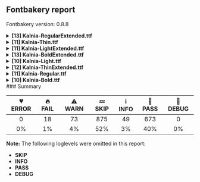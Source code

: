 ## Fontbakery report

Fontbakery version: 0.8.8

<details><summary><b>[13] Kalnia-RegularExtended.ttf</b></summary><div><details><summary>🔥 <b>FAIL:</b> Checking file is named canonically. (<a href="https://font-bakery.readthedocs.io/en/latest/fontbakery/profiles/googlefonts.html#com.google.fonts/check/canonical_filename">com.google.fonts/check/canonical_filename</a>)</summary><div>


* 🔥 **FAIL** Style name used in "fonts/ttf/Kalnia-RegularExtended.ttf" is not canonical. You should rebuild the font using any of the following style names: "Thin", "ExtraLight", "Light", "Regular", "Medium", "SemiBold", "Bold", "ExtraBold", "Black", "Thin Italic", "ExtraLight Italic", "Light Italic", "Italic", "Medium Italic", "SemiBold Italic", "Bold Italic", "ExtraBold Italic", "Black Italic". [code: bad-static-filename]
</div></details><details><summary>🔥 <b>FAIL:</b> Check name table: TYPOGRAPHIC_SUBFAMILY_NAME entries. (<a href="https://font-bakery.readthedocs.io/en/latest/fontbakery/profiles/googlefonts.html#com.google.fonts/check/name/typographicsubfamilyname">com.google.fonts/check/name/typographicsubfamilyname</a>)</summary><div>


* 🔥 **FAIL** TYPOGRAPHIC_SUBFAMILY_NAME entry for Win "Regular Extended" must be "Regular". Please note, since the font style is RIBBI, this record can be safely deleted. [code: bad-win-name]
</div></details><details><summary>🔥 <b>FAIL:</b> Name table records must not have trailing spaces. (<a href="https://font-bakery.readthedocs.io/en/latest/fontbakery/profiles/universal.html#com.google.fonts/check/name/trailing_spaces">com.google.fonts/check/name/trailing_spaces</a>)</summary><div>


* 🔥 **FAIL** Name table record with key = (3, 1, 1033, 10) has trailing spaces that must be removed: 'Kalnia is [...]dth axes. ' [code: trailing-space]
</div></details><details><summary>🔥 <b>FAIL:</b> Does full font name begin with the font family name? (<a href="https://font-bakery.readthedocs.io/en/latest/fontbakery/profiles/name.html#com.google.fonts/check/name/match_familyname_fullfont">com.google.fonts/check/name/match_familyname_fullfont</a>)</summary><div>


* 🔥 **FAIL** On the 'name' table, the full font name (NameID 4 - FULL_FONT_NAME: 'Kalnia Extended') does not begin with font family name (NameID 1 - FONT_FAMILY_NAME: 'Kalnia Regular Extended') [code: does-not]
</div></details><details><summary>⚠ <b>WARN:</b> Checking OS/2 achVendID. (<a href="https://font-bakery.readthedocs.io/en/latest/fontbakery/profiles/googlefonts.html#com.google.fonts/check/vendor_id">com.google.fonts/check/vendor_id</a>)</summary><div>


* ⚠ **WARN** OS/2 VendorID value 'NONE' is not yet recognized. If you registered it recently, then it's safe to ignore this warning message. Otherwise, you should set it to your own unique 4 character code, and register it with Microsoft at https://www.microsoft.com/typography/links/vendorlist.aspx
 [code: unknown]
</div></details><details><summary>⚠ <b>WARN:</b> Description strings in the name table must not exceed 200 characters. (<a href="https://font-bakery.readthedocs.io/en/latest/fontbakery/profiles/googlefonts.html#com.google.fonts/check/name/description_max_length">com.google.fonts/check/name/description_max_length</a>)</summary><div>


* ⚠ **WARN** A few name table entries with ID=10 (NameID.DESCRIPTION) are longer than 200 characters. Please check whether those entries are copyright notices mistakenly stored in the description string entries by a bug in an old FontLab version. If that's the case, then such copyright notices must be removed from these entries. [code: too-long]
</div></details><details><summary>⚠ <b>WARN:</b> Is there kerning info for non-ligated sequences? (<a href="https://font-bakery.readthedocs.io/en/latest/fontbakery/profiles/googlefonts.html#com.google.fonts/check/kerning_for_non_ligated_sequences">com.google.fonts/check/kerning_for_non_ligated_sequences</a>)</summary><div>


* ⚠ **WARN** GPOS table lacks kerning info for the following non-ligated sequences:
	- f + b
	- b + f
	- f + h
	- h + i
	- i + j
	- j + k
	- k + l

   [code: lacks-kern-info]
</div></details><details><summary>⚠ <b>WARN:</b> Ensure Stylistic Sets have description. (<a href="https://font-bakery.readthedocs.io/en/latest/fontbakery/profiles/googlefonts.html#com.google.fonts/check/stylisticset_description">com.google.fonts/check/stylisticset_description</a>)</summary><div>


* ⚠ **WARN** The stylistic set ss01 lacks a description string on the 'name' table. [code: missing-description]
</div></details><details><summary>⚠ <b>WARN:</b> Ensure fonts have ScriptLangTags declared on the 'meta' table. (<a href="https://font-bakery.readthedocs.io/en/latest/fontbakery/profiles/googlefonts.html#com.google.fonts/check/meta/script_lang_tags">com.google.fonts/check/meta/script_lang_tags</a>)</summary><div>


* ⚠ **WARN** This font file does not have a 'meta' table. [code: lacks-meta-table]
</div></details><details><summary>⚠ <b>WARN:</b> Check if each glyph has the recommended amount of contours. (<a href="https://font-bakery.readthedocs.io/en/latest/fontbakery/profiles/universal.html#com.google.fonts/check/contour_count">com.google.fonts/check/contour_count</a>)</summary><div>


* ⚠ **WARN** This font has a 'Soft Hyphen' character (codepoint 0x00AD) which is supposed to be zero-width and invisible, and is used to mark a hyphenation possibility within a word in the absence of or overriding dictionary hyphenation. It is mostly an obsolete mechanism now, and the character is only included in fonts for legacy codepage coverage. [code: softhyphen]
* ⚠ **WARN** This check inspects the glyph outlines and detects the total number of contours in each of them. The expected values are infered from the typical ammounts of contours observed in a large collection of reference font families. The divergences listed below may simply indicate a significantly different design on some of your glyphs. On the other hand, some of these may flag actual bugs in the font such as glyphs mapped to an incorrect codepoint. Please consider reviewing the design and codepoint assignment of these to make sure they are correct.

The following glyphs do not have the recommended number of contours:

	- Glyph name: NULL	Contours detected: 3	Expected: 0
	- Glyph name: uni00AD	Contours detected: 1	Expected: 0
	- Glyph name: NULL	Contours detected: 3	Expected: 0
	- Glyph name: fi	Contours detected: 1	Expected: 3
	- Glyph name: fl	Contours detected: 1	Expected: 2 
	- And Glyph name: uni00AD	Contours detected: 1	Expected: 0
 [code: contour-count]
</div></details><details><summary>⚠ <b>WARN:</b> Are there any misaligned on-curve points? (<a href="https://font-bakery.readthedocs.io/en/latest/fontbakery/profiles/<Section: Outline Correctness Checks>.html#com.google.fonts/check/outline_alignment_miss">com.google.fonts/check/outline_alignment_miss</a>)</summary><div>


* ⚠ **WARN** The following glyphs have on-curve points which have potentially incorrect y coordinates:
	* dollar (U+0024): X=610.0,Y=1.0 (should be at baseline 0?)
	* dollar (U+0024): X=561.0,Y=709.0 (should be at cap-height 708?)
	* ampersand (U+0026): X=758.5,Y=709.0 (should be at cap-height 708?)
	* ampersand (U+0026): X=610.0,Y=710.0 (should be at cap-height 708?)
	* parenleft (U+0028): X=360.0,Y=1.5 (should be at baseline 0?)
	* parenright (U+0029): X=402.0,Y=1.5 (should be at baseline 0?)
	* comma (U+002C): X=353.5,Y=2.0 (should be at baseline 0?)
	* two (U+0032): X=550.0,Y=-1.0 (should be at baseline 0?)
	* three (U+0033): X=446.0,Y=2.0 (should be at baseline 0?)
	* three (U+0033): X=451.0,Y=707.0 (should be at cap-height 708?) and 77 more.

Use -F or --full-lists to disable shortening of long lists. [code: found-misalignments]
</div></details><details><summary>⚠ <b>WARN:</b> Do any segments have colinear vectors? (<a href="https://font-bakery.readthedocs.io/en/latest/fontbakery/profiles/<Section: Outline Correctness Checks>.html#com.google.fonts/check/outline_colinear_vectors">com.google.fonts/check/outline_colinear_vectors</a>)</summary><div>


* ⚠ **WARN** The following glyphs have colinear vectors:
	* fi (U+FB01): L<<439.0,500.0>--<621.0,492.0>> -> L<<621.0,492.0>--<1082.0,515.0>> [code: found-colinear-vectors]
</div></details><details><summary>⚠ <b>WARN:</b> Do outlines contain any semi-vertical or semi-horizontal lines? (<a href="https://font-bakery.readthedocs.io/en/latest/fontbakery/profiles/<Section: Outline Correctness Checks>.html#com.google.fonts/check/outline_semi_vertical">com.google.fonts/check/outline_semi_vertical</a>)</summary><div>


* ⚠ **WARN** The following glyphs have semi-vertical/semi-horizontal lines:
 * AE (U+00C6): L<<1301.0,692.0>--<942.0,693.0>>
 * AE (U+00C6): L<<942.0,15.0>--<1309.0,16.0>>
 * E (U+0045): L<<430.0,15.0>--<797.0,16.0>>
 * E (U+0045): L<<790.0,692.0>--<430.0,693.0>>
 * Eacute (U+00C9): L<<430.0,15.0>--<797.0,16.0>>
 * Eacute (U+00C9): L<<790.0,692.0>--<430.0,693.0>>
 * Ecircumflex (U+00CA): L<<430.0,15.0>--<797.0,16.0>>
 * Ecircumflex (U+00CA): L<<790.0,692.0>--<430.0,693.0>>
 * Edieresis (U+00CB): L<<430.0,15.0>--<797.0,16.0>>
 * Edieresis (U+00CB): L<<790.0,692.0>--<430.0,693.0>> and 10 more.

Use -F or --full-lists to disable shortening of long lists. [code: found-semi-vertical]
</div></details><br></div></details><details><summary><b>[11] Kalnia-Thin.ttf</b></summary><div><details><summary>🔥 <b>FAIL:</b> Name table records must not have trailing spaces. (<a href="https://font-bakery.readthedocs.io/en/latest/fontbakery/profiles/universal.html#com.google.fonts/check/name/trailing_spaces">com.google.fonts/check/name/trailing_spaces</a>)</summary><div>


* 🔥 **FAIL** Name table record with key = (3, 1, 1033, 10) has trailing spaces that must be removed: 'Kalnia is [...]dth axes. ' [code: trailing-space]
</div></details><details><summary>⚠ <b>WARN:</b> Checking OS/2 achVendID. (<a href="https://font-bakery.readthedocs.io/en/latest/fontbakery/profiles/googlefonts.html#com.google.fonts/check/vendor_id">com.google.fonts/check/vendor_id</a>)</summary><div>


* ⚠ **WARN** OS/2 VendorID value 'NONE' is not yet recognized. If you registered it recently, then it's safe to ignore this warning message. Otherwise, you should set it to your own unique 4 character code, and register it with Microsoft at https://www.microsoft.com/typography/links/vendorlist.aspx
 [code: unknown]
</div></details><details><summary>⚠ <b>WARN:</b> Description strings in the name table must not exceed 200 characters. (<a href="https://font-bakery.readthedocs.io/en/latest/fontbakery/profiles/googlefonts.html#com.google.fonts/check/name/description_max_length">com.google.fonts/check/name/description_max_length</a>)</summary><div>


* ⚠ **WARN** A few name table entries with ID=10 (NameID.DESCRIPTION) are longer than 200 characters. Please check whether those entries are copyright notices mistakenly stored in the description string entries by a bug in an old FontLab version. If that's the case, then such copyright notices must be removed from these entries. [code: too-long]
</div></details><details><summary>⚠ <b>WARN:</b> Is there kerning info for non-ligated sequences? (<a href="https://font-bakery.readthedocs.io/en/latest/fontbakery/profiles/googlefonts.html#com.google.fonts/check/kerning_for_non_ligated_sequences">com.google.fonts/check/kerning_for_non_ligated_sequences</a>)</summary><div>


* ⚠ **WARN** GPOS table lacks kerning info for the following non-ligated sequences:
	- f + b
	- b + f
	- f + h
	- h + i
	- i + j
	- j + k
	- k + l

   [code: lacks-kern-info]
</div></details><details><summary>⚠ <b>WARN:</b> Ensure Stylistic Sets have description. (<a href="https://font-bakery.readthedocs.io/en/latest/fontbakery/profiles/googlefonts.html#com.google.fonts/check/stylisticset_description">com.google.fonts/check/stylisticset_description</a>)</summary><div>


* ⚠ **WARN** The stylistic set ss01 lacks a description string on the 'name' table. [code: missing-description]
</div></details><details><summary>⚠ <b>WARN:</b> Ensure fonts have ScriptLangTags declared on the 'meta' table. (<a href="https://font-bakery.readthedocs.io/en/latest/fontbakery/profiles/googlefonts.html#com.google.fonts/check/meta/script_lang_tags">com.google.fonts/check/meta/script_lang_tags</a>)</summary><div>


* ⚠ **WARN** This font file does not have a 'meta' table. [code: lacks-meta-table]
</div></details><details><summary>⚠ <b>WARN:</b> Check if each glyph has the recommended amount of contours. (<a href="https://font-bakery.readthedocs.io/en/latest/fontbakery/profiles/universal.html#com.google.fonts/check/contour_count">com.google.fonts/check/contour_count</a>)</summary><div>


* ⚠ **WARN** This font has a 'Soft Hyphen' character (codepoint 0x00AD) which is supposed to be zero-width and invisible, and is used to mark a hyphenation possibility within a word in the absence of or overriding dictionary hyphenation. It is mostly an obsolete mechanism now, and the character is only included in fonts for legacy codepage coverage. [code: softhyphen]
* ⚠ **WARN** This check inspects the glyph outlines and detects the total number of contours in each of them. The expected values are infered from the typical ammounts of contours observed in a large collection of reference font families. The divergences listed below may simply indicate a significantly different design on some of your glyphs. On the other hand, some of these may flag actual bugs in the font such as glyphs mapped to an incorrect codepoint. Please consider reviewing the design and codepoint assignment of these to make sure they are correct.

The following glyphs do not have the recommended number of contours:

	- Glyph name: NULL	Contours detected: 3	Expected: 0
	- Glyph name: uni00AD	Contours detected: 1	Expected: 0
	- Glyph name: NULL	Contours detected: 3	Expected: 0
	- Glyph name: fi	Contours detected: 1	Expected: 3
	- Glyph name: fl	Contours detected: 1	Expected: 2 
	- And Glyph name: uni00AD	Contours detected: 1	Expected: 0
 [code: contour-count]
</div></details><details><summary>⚠ <b>WARN:</b> Are there any misaligned on-curve points? (<a href="https://font-bakery.readthedocs.io/en/latest/fontbakery/profiles/<Section: Outline Correctness Checks>.html#com.google.fonts/check/outline_alignment_miss">com.google.fonts/check/outline_alignment_miss</a>)</summary><div>


* ⚠ **WARN** The following glyphs have on-curve points which have potentially incorrect y coordinates:
	* percent (U+0025): X=239.0,Y=709.0 (should be at cap-height 708?)
	* ampersand (U+0026): X=158.5,Y=2.0 (should be at baseline 0?)
	* ampersand (U+0026): X=640.5,Y=1.5 (should be at baseline 0?)
	* ampersand (U+0026): X=358.0,Y=709.0 (should be at cap-height 708?)
	* comma (U+002C): X=68.0,Y=-2.0 (should be at baseline 0?)
	* zero (U+0030): X=321.0,Y=1.0 (should be at baseline 0?)
	* zero (U+0030): X=321.0,Y=707.0 (should be at cap-height 708?)
	* zero (U+0030): X=321.0,Y=1.0 (should be at baseline 0?)
	* two (U+0032): X=87.5,Y=-2.0 (should be at baseline 0?)
	* two (U+0032): X=202.0,Y=707.0 (should be at cap-height 708?) and 73 more.

Use -F or --full-lists to disable shortening of long lists. [code: found-misalignments]
</div></details><details><summary>⚠ <b>WARN:</b> Do any segments have colinear vectors? (<a href="https://font-bakery.readthedocs.io/en/latest/fontbakery/profiles/<Section: Outline Correctness Checks>.html#com.google.fonts/check/outline_colinear_vectors">com.google.fonts/check/outline_colinear_vectors</a>)</summary><div>


* ⚠ **WARN** The following glyphs have colinear vectors:
	* four (U+0034): L<<410.0,204.0>--<410.0,546.0>> -> L<<410.0,546.0>--<415.0,724.0>>
	* onequarter (U+00BC): L<<392.0,93.0>--<392.0,230.0>> -> L<<392.0,230.0>--<395.0,302.0>>
	* threequarters (U+00BE): L<<502.0,93.0>--<502.0,230.0>> -> L<<502.0,230.0>--<505.0,302.0>> and uni2074 (U+2074): L<<171.0,509.0>--<171.0,646.0>> -> L<<171.0,646.0>--<174.0,718.0>> [code: found-colinear-vectors]
</div></details><details><summary>⚠ <b>WARN:</b> Do outlines contain any jaggy segments? (<a href="https://font-bakery.readthedocs.io/en/latest/fontbakery/profiles/<Section: Outline Correctness Checks>.html#com.google.fonts/check/outline_jaggy_segments">com.google.fonts/check/outline_jaggy_segments</a>)</summary><div>


* ⚠ **WARN** The following glyphs have jaggy segments:
	* seven (U+0037): L<<85.0,709.0>--<84.0,592.0>>/B<<84.0,592.0>-<98.0,666.0>-<126.5,694.5>> = 10.223427429661783 [code: found-jaggy-segments]
</div></details><details><summary>⚠ <b>WARN:</b> Do outlines contain any semi-vertical or semi-horizontal lines? (<a href="https://font-bakery.readthedocs.io/en/latest/fontbakery/profiles/<Section: Outline Correctness Checks>.html#com.google.fonts/check/outline_semi_vertical">com.google.fonts/check/outline_semi_vertical</a>)</summary><div>


* ⚠ **WARN** The following glyphs have semi-vertical/semi-horizontal lines:
 * seven (U+0037): L<<85.0,709.0>--<84.0,592.0>> [code: found-semi-vertical]
</div></details><br></div></details><details><summary><b>[11] Kalnia-LightExtended.ttf</b></summary><div><details><summary>🔥 <b>FAIL:</b> Checking file is named canonically. (<a href="https://font-bakery.readthedocs.io/en/latest/fontbakery/profiles/googlefonts.html#com.google.fonts/check/canonical_filename">com.google.fonts/check/canonical_filename</a>)</summary><div>


* 🔥 **FAIL** Style name used in "fonts/ttf/Kalnia-LightExtended.ttf" is not canonical. You should rebuild the font using any of the following style names: "Thin", "ExtraLight", "Light", "Regular", "Medium", "SemiBold", "Bold", "ExtraBold", "Black", "Thin Italic", "ExtraLight Italic", "Light Italic", "Italic", "Medium Italic", "SemiBold Italic", "Bold Italic", "ExtraBold Italic", "Black Italic". [code: bad-static-filename]
</div></details><details><summary>🔥 <b>FAIL:</b> Check name table: TYPOGRAPHIC_SUBFAMILY_NAME entries. (<a href="https://font-bakery.readthedocs.io/en/latest/fontbakery/profiles/googlefonts.html#com.google.fonts/check/name/typographicsubfamilyname">com.google.fonts/check/name/typographicsubfamilyname</a>)</summary><div>


* 🔥 **FAIL** TYPOGRAPHIC_SUBFAMILY_NAME for Win "Light Extended" is incorrect. It must be "Light". [code: bad-typo-win]
</div></details><details><summary>🔥 <b>FAIL:</b> Name table records must not have trailing spaces. (<a href="https://font-bakery.readthedocs.io/en/latest/fontbakery/profiles/universal.html#com.google.fonts/check/name/trailing_spaces">com.google.fonts/check/name/trailing_spaces</a>)</summary><div>


* 🔥 **FAIL** Name table record with key = (3, 1, 1033, 10) has trailing spaces that must be removed: 'Kalnia is [...]dth axes. ' [code: trailing-space]
</div></details><details><summary>⚠ <b>WARN:</b> Checking OS/2 achVendID. (<a href="https://font-bakery.readthedocs.io/en/latest/fontbakery/profiles/googlefonts.html#com.google.fonts/check/vendor_id">com.google.fonts/check/vendor_id</a>)</summary><div>


* ⚠ **WARN** OS/2 VendorID value 'NONE' is not yet recognized. If you registered it recently, then it's safe to ignore this warning message. Otherwise, you should set it to your own unique 4 character code, and register it with Microsoft at https://www.microsoft.com/typography/links/vendorlist.aspx
 [code: unknown]
</div></details><details><summary>⚠ <b>WARN:</b> Description strings in the name table must not exceed 200 characters. (<a href="https://font-bakery.readthedocs.io/en/latest/fontbakery/profiles/googlefonts.html#com.google.fonts/check/name/description_max_length">com.google.fonts/check/name/description_max_length</a>)</summary><div>


* ⚠ **WARN** A few name table entries with ID=10 (NameID.DESCRIPTION) are longer than 200 characters. Please check whether those entries are copyright notices mistakenly stored in the description string entries by a bug in an old FontLab version. If that's the case, then such copyright notices must be removed from these entries. [code: too-long]
</div></details><details><summary>⚠ <b>WARN:</b> Is there kerning info for non-ligated sequences? (<a href="https://font-bakery.readthedocs.io/en/latest/fontbakery/profiles/googlefonts.html#com.google.fonts/check/kerning_for_non_ligated_sequences">com.google.fonts/check/kerning_for_non_ligated_sequences</a>)</summary><div>


* ⚠ **WARN** GPOS table lacks kerning info for the following non-ligated sequences:
	- f + b
	- b + f
	- f + h
	- h + i
	- i + j
	- j + k
	- k + l

   [code: lacks-kern-info]
</div></details><details><summary>⚠ <b>WARN:</b> Combined length of family and style must not exceed 27 characters. (<a href="https://font-bakery.readthedocs.io/en/latest/fontbakery/profiles/googlefonts.html#com.google.fonts/check/name/family_and_style_max_length">com.google.fonts/check/name/family_and_style_max_length</a>)</summary><div>


* ⚠ **WARN** The combined length of family and style exceeds 27 chars in the following 'WINDOWS' entries:
 FONT_FAMILY_NAME = 'Kalnia Light Extended' / SUBFAMILY_NAME = 'Regular'

Please take a look at the conversation at https://github.com/googlefonts/fontbakery/issues/2179 in order to understand the reasoning behind these name table records max-length criteria. [code: too-long]
</div></details><details><summary>⚠ <b>WARN:</b> Ensure Stylistic Sets have description. (<a href="https://font-bakery.readthedocs.io/en/latest/fontbakery/profiles/googlefonts.html#com.google.fonts/check/stylisticset_description">com.google.fonts/check/stylisticset_description</a>)</summary><div>


* ⚠ **WARN** The stylistic set ss01 lacks a description string on the 'name' table. [code: missing-description]
</div></details><details><summary>⚠ <b>WARN:</b> Ensure fonts have ScriptLangTags declared on the 'meta' table. (<a href="https://font-bakery.readthedocs.io/en/latest/fontbakery/profiles/googlefonts.html#com.google.fonts/check/meta/script_lang_tags">com.google.fonts/check/meta/script_lang_tags</a>)</summary><div>


* ⚠ **WARN** This font file does not have a 'meta' table. [code: lacks-meta-table]
</div></details><details><summary>⚠ <b>WARN:</b> Check if each glyph has the recommended amount of contours. (<a href="https://font-bakery.readthedocs.io/en/latest/fontbakery/profiles/universal.html#com.google.fonts/check/contour_count">com.google.fonts/check/contour_count</a>)</summary><div>


* ⚠ **WARN** This font has a 'Soft Hyphen' character (codepoint 0x00AD) which is supposed to be zero-width and invisible, and is used to mark a hyphenation possibility within a word in the absence of or overriding dictionary hyphenation. It is mostly an obsolete mechanism now, and the character is only included in fonts for legacy codepage coverage. [code: softhyphen]
* ⚠ **WARN** This check inspects the glyph outlines and detects the total number of contours in each of them. The expected values are infered from the typical ammounts of contours observed in a large collection of reference font families. The divergences listed below may simply indicate a significantly different design on some of your glyphs. On the other hand, some of these may flag actual bugs in the font such as glyphs mapped to an incorrect codepoint. Please consider reviewing the design and codepoint assignment of these to make sure they are correct.

The following glyphs do not have the recommended number of contours:

	- Glyph name: NULL	Contours detected: 3	Expected: 0
	- Glyph name: uni00AD	Contours detected: 1	Expected: 0
	- Glyph name: NULL	Contours detected: 3	Expected: 0
	- Glyph name: fi	Contours detected: 1	Expected: 3
	- Glyph name: fl	Contours detected: 1	Expected: 2 
	- And Glyph name: uni00AD	Contours detected: 1	Expected: 0
 [code: contour-count]
</div></details><details><summary>⚠ <b>WARN:</b> Do outlines contain any semi-vertical or semi-horizontal lines? (<a href="https://font-bakery.readthedocs.io/en/latest/fontbakery/profiles/<Section: Outline Correctness Checks>.html#com.google.fonts/check/outline_semi_vertical">com.google.fonts/check/outline_semi_vertical</a>)</summary><div>


* ⚠ **WARN** The following glyphs have semi-vertical/semi-horizontal lines:
 * B (U+0042): L<<316.0,376.0>--<572.0,378.0>>
 * B (U+0042): L<<572.0,363.0>--<316.0,365.0>> and four (U+0034): L<<839.0,203.0>--<997.0,204.0>> [code: found-semi-vertical]
</div></details><br></div></details><details><summary><b>[13] Kalnia-BoldExtended.ttf</b></summary><div><details><summary>🔥 <b>FAIL:</b> Checking file is named canonically. (<a href="https://font-bakery.readthedocs.io/en/latest/fontbakery/profiles/googlefonts.html#com.google.fonts/check/canonical_filename">com.google.fonts/check/canonical_filename</a>)</summary><div>


* 🔥 **FAIL** Style name used in "fonts/ttf/Kalnia-BoldExtended.ttf" is not canonical. You should rebuild the font using any of the following style names: "Thin", "ExtraLight", "Light", "Regular", "Medium", "SemiBold", "Bold", "ExtraBold", "Black", "Thin Italic", "ExtraLight Italic", "Light Italic", "Italic", "Medium Italic", "SemiBold Italic", "Bold Italic", "ExtraBold Italic", "Black Italic". [code: bad-static-filename]
</div></details><details><summary>🔥 <b>FAIL:</b> Check name table: TYPOGRAPHIC_SUBFAMILY_NAME entries. (<a href="https://font-bakery.readthedocs.io/en/latest/fontbakery/profiles/googlefonts.html#com.google.fonts/check/name/typographicsubfamilyname">com.google.fonts/check/name/typographicsubfamilyname</a>)</summary><div>


* 🔥 **FAIL** TYPOGRAPHIC_SUBFAMILY_NAME entry for Win "Bold Extended" must be "Bold". Please note, since the font style is RIBBI, this record can be safely deleted. [code: bad-win-name]
</div></details><details><summary>🔥 <b>FAIL:</b> Name table records must not have trailing spaces. (<a href="https://font-bakery.readthedocs.io/en/latest/fontbakery/profiles/universal.html#com.google.fonts/check/name/trailing_spaces">com.google.fonts/check/name/trailing_spaces</a>)</summary><div>


* 🔥 **FAIL** Name table record with key = (3, 1, 1033, 10) has trailing spaces that must be removed: 'Kalnia is [...]dth axes. ' [code: trailing-space]
</div></details><details><summary>🔥 <b>FAIL:</b> Does full font name begin with the font family name? (<a href="https://font-bakery.readthedocs.io/en/latest/fontbakery/profiles/name.html#com.google.fonts/check/name/match_familyname_fullfont">com.google.fonts/check/name/match_familyname_fullfont</a>)</summary><div>


* 🔥 **FAIL** On the 'name' table, the full font name (NameID 4 - FULL_FONT_NAME: 'Kalnia Extended') does not begin with font family name (NameID 1 - FONT_FAMILY_NAME: 'Kalnia Bold Extended') [code: does-not]
</div></details><details><summary>⚠ <b>WARN:</b> Checking OS/2 achVendID. (<a href="https://font-bakery.readthedocs.io/en/latest/fontbakery/profiles/googlefonts.html#com.google.fonts/check/vendor_id">com.google.fonts/check/vendor_id</a>)</summary><div>


* ⚠ **WARN** OS/2 VendorID value 'NONE' is not yet recognized. If you registered it recently, then it's safe to ignore this warning message. Otherwise, you should set it to your own unique 4 character code, and register it with Microsoft at https://www.microsoft.com/typography/links/vendorlist.aspx
 [code: unknown]
</div></details><details><summary>⚠ <b>WARN:</b> Description strings in the name table must not exceed 200 characters. (<a href="https://font-bakery.readthedocs.io/en/latest/fontbakery/profiles/googlefonts.html#com.google.fonts/check/name/description_max_length">com.google.fonts/check/name/description_max_length</a>)</summary><div>


* ⚠ **WARN** A few name table entries with ID=10 (NameID.DESCRIPTION) are longer than 200 characters. Please check whether those entries are copyright notices mistakenly stored in the description string entries by a bug in an old FontLab version. If that's the case, then such copyright notices must be removed from these entries. [code: too-long]
</div></details><details><summary>⚠ <b>WARN:</b> Is there kerning info for non-ligated sequences? (<a href="https://font-bakery.readthedocs.io/en/latest/fontbakery/profiles/googlefonts.html#com.google.fonts/check/kerning_for_non_ligated_sequences">com.google.fonts/check/kerning_for_non_ligated_sequences</a>)</summary><div>


* ⚠ **WARN** GPOS table lacks kerning info for the following non-ligated sequences:
	- f + b
	- b + f
	- f + h
	- h + i
	- i + j
	- j + k
	- k + l

   [code: lacks-kern-info]
</div></details><details><summary>⚠ <b>WARN:</b> Ensure Stylistic Sets have description. (<a href="https://font-bakery.readthedocs.io/en/latest/fontbakery/profiles/googlefonts.html#com.google.fonts/check/stylisticset_description">com.google.fonts/check/stylisticset_description</a>)</summary><div>


* ⚠ **WARN** The stylistic set ss01 lacks a description string on the 'name' table. [code: missing-description]
</div></details><details><summary>⚠ <b>WARN:</b> Ensure fonts have ScriptLangTags declared on the 'meta' table. (<a href="https://font-bakery.readthedocs.io/en/latest/fontbakery/profiles/googlefonts.html#com.google.fonts/check/meta/script_lang_tags">com.google.fonts/check/meta/script_lang_tags</a>)</summary><div>


* ⚠ **WARN** This font file does not have a 'meta' table. [code: lacks-meta-table]
</div></details><details><summary>⚠ <b>WARN:</b> Check if each glyph has the recommended amount of contours. (<a href="https://font-bakery.readthedocs.io/en/latest/fontbakery/profiles/universal.html#com.google.fonts/check/contour_count">com.google.fonts/check/contour_count</a>)</summary><div>


* ⚠ **WARN** This font has a 'Soft Hyphen' character (codepoint 0x00AD) which is supposed to be zero-width and invisible, and is used to mark a hyphenation possibility within a word in the absence of or overriding dictionary hyphenation. It is mostly an obsolete mechanism now, and the character is only included in fonts for legacy codepage coverage. [code: softhyphen]
* ⚠ **WARN** This check inspects the glyph outlines and detects the total number of contours in each of them. The expected values are infered from the typical ammounts of contours observed in a large collection of reference font families. The divergences listed below may simply indicate a significantly different design on some of your glyphs. On the other hand, some of these may flag actual bugs in the font such as glyphs mapped to an incorrect codepoint. Please consider reviewing the design and codepoint assignment of these to make sure they are correct.

The following glyphs do not have the recommended number of contours:

	- Glyph name: NULL	Contours detected: 3	Expected: 0
	- Glyph name: uni00AD	Contours detected: 1	Expected: 0
	- Glyph name: NULL	Contours detected: 3	Expected: 0
	- Glyph name: fi	Contours detected: 1	Expected: 3
	- Glyph name: fl	Contours detected: 1	Expected: 2 
	- And Glyph name: uni00AD	Contours detected: 1	Expected: 0
 [code: contour-count]
</div></details><details><summary>⚠ <b>WARN:</b> Are there any misaligned on-curve points? (<a href="https://font-bakery.readthedocs.io/en/latest/fontbakery/profiles/<Section: Outline Correctness Checks>.html#com.google.fonts/check/outline_alignment_miss">com.google.fonts/check/outline_alignment_miss</a>)</summary><div>


* ⚠ **WARN** The following glyphs have on-curve points which have potentially incorrect y coordinates:
	* exclam (U+0021): X=482.0,Y=-0.5 (should be at baseline 0?)
	* exclam (U+0021): X=214.5,Y=-0.5 (should be at baseline 0?)
	* dollar (U+0024): X=638.0,Y=1.0 (should be at baseline 0?)
	* dollar (U+0024): X=566.0,Y=709.0 (should be at cap-height 708?)
	* ampersand (U+0026): X=855.5,Y=709.5 (should be at cap-height 708?)
	* parenleft (U+0028): X=361.0,Y=708.5 (should be at cap-height 708?)
	* parenright (U+0029): X=559.0,Y=708.5 (should be at cap-height 708?)
	* comma (U+002C): X=157.5,Y=-0.5 (should be at baseline 0?)
	* period (U+002E): X=425.0,Y=-0.5 (should be at baseline 0?)
	* period (U+002E): X=157.5,Y=-0.5 (should be at baseline 0?) and 71 more.

Use -F or --full-lists to disable shortening of long lists. [code: found-misalignments]
</div></details><details><summary>⚠ <b>WARN:</b> Do any segments have colinear vectors? (<a href="https://font-bakery.readthedocs.io/en/latest/fontbakery/profiles/<Section: Outline Correctness Checks>.html#com.google.fonts/check/outline_colinear_vectors">com.google.fonts/check/outline_colinear_vectors</a>)</summary><div>


* ⚠ **WARN** The following glyphs have colinear vectors:
	* fi (U+FB01): L<<580.0,500.0>--<697.0,495.0>> -> L<<697.0,495.0>--<1318.0,515.0>> [code: found-colinear-vectors]
</div></details><details><summary>⚠ <b>WARN:</b> Do outlines contain any semi-vertical or semi-horizontal lines? (<a href="https://font-bakery.readthedocs.io/en/latest/fontbakery/profiles/<Section: Outline Correctness Checks>.html#com.google.fonts/check/outline_semi_vertical">com.google.fonts/check/outline_semi_vertical</a>)</summary><div>


* ⚠ **WARN** The following glyphs have semi-vertical/semi-horizontal lines:
 * AE (U+00C6): L<<1188.0,15.0>--<1343.0,16.0>>
 * AE (U+00C6): L<<1343.0,692.0>--<1188.0,693.0>>
 * E (U+0045): L<<590.0,15.0>--<745.0,16.0>>
 * E (U+0045): L<<745.0,692.0>--<590.0,693.0>>
 * Eacute (U+00C9): L<<590.0,15.0>--<745.0,16.0>>
 * Eacute (U+00C9): L<<745.0,692.0>--<590.0,693.0>>
 * Ecircumflex (U+00CA): L<<590.0,15.0>--<745.0,16.0>>
 * Ecircumflex (U+00CA): L<<745.0,692.0>--<590.0,693.0>>
 * Edieresis (U+00CB): L<<590.0,15.0>--<745.0,16.0>>
 * Edieresis (U+00CB): L<<745.0,692.0>--<590.0,693.0>> and 9 more.

Use -F or --full-lists to disable shortening of long lists. [code: found-semi-vertical]
</div></details><br></div></details><details><summary><b>[10] Kalnia-Light.ttf</b></summary><div><details><summary>🔥 <b>FAIL:</b> Name table records must not have trailing spaces. (<a href="https://font-bakery.readthedocs.io/en/latest/fontbakery/profiles/universal.html#com.google.fonts/check/name/trailing_spaces">com.google.fonts/check/name/trailing_spaces</a>)</summary><div>


* 🔥 **FAIL** Name table record with key = (3, 1, 1033, 10) has trailing spaces that must be removed: 'Kalnia is [...]dth axes. ' [code: trailing-space]
</div></details><details><summary>⚠ <b>WARN:</b> Checking OS/2 achVendID. (<a href="https://font-bakery.readthedocs.io/en/latest/fontbakery/profiles/googlefonts.html#com.google.fonts/check/vendor_id">com.google.fonts/check/vendor_id</a>)</summary><div>


* ⚠ **WARN** OS/2 VendorID value 'NONE' is not yet recognized. If you registered it recently, then it's safe to ignore this warning message. Otherwise, you should set it to your own unique 4 character code, and register it with Microsoft at https://www.microsoft.com/typography/links/vendorlist.aspx
 [code: unknown]
</div></details><details><summary>⚠ <b>WARN:</b> Description strings in the name table must not exceed 200 characters. (<a href="https://font-bakery.readthedocs.io/en/latest/fontbakery/profiles/googlefonts.html#com.google.fonts/check/name/description_max_length">com.google.fonts/check/name/description_max_length</a>)</summary><div>


* ⚠ **WARN** A few name table entries with ID=10 (NameID.DESCRIPTION) are longer than 200 characters. Please check whether those entries are copyright notices mistakenly stored in the description string entries by a bug in an old FontLab version. If that's the case, then such copyright notices must be removed from these entries. [code: too-long]
</div></details><details><summary>⚠ <b>WARN:</b> Is there kerning info for non-ligated sequences? (<a href="https://font-bakery.readthedocs.io/en/latest/fontbakery/profiles/googlefonts.html#com.google.fonts/check/kerning_for_non_ligated_sequences">com.google.fonts/check/kerning_for_non_ligated_sequences</a>)</summary><div>


* ⚠ **WARN** GPOS table lacks kerning info for the following non-ligated sequences:
	- f + b
	- b + f
	- f + h
	- h + i
	- i + j
	- j + k
	- k + l

   [code: lacks-kern-info]
</div></details><details><summary>⚠ <b>WARN:</b> Ensure Stylistic Sets have description. (<a href="https://font-bakery.readthedocs.io/en/latest/fontbakery/profiles/googlefonts.html#com.google.fonts/check/stylisticset_description">com.google.fonts/check/stylisticset_description</a>)</summary><div>


* ⚠ **WARN** The stylistic set ss01 lacks a description string on the 'name' table. [code: missing-description]
</div></details><details><summary>⚠ <b>WARN:</b> Ensure fonts have ScriptLangTags declared on the 'meta' table. (<a href="https://font-bakery.readthedocs.io/en/latest/fontbakery/profiles/googlefonts.html#com.google.fonts/check/meta/script_lang_tags">com.google.fonts/check/meta/script_lang_tags</a>)</summary><div>


* ⚠ **WARN** This font file does not have a 'meta' table. [code: lacks-meta-table]
</div></details><details><summary>⚠ <b>WARN:</b> Check if each glyph has the recommended amount of contours. (<a href="https://font-bakery.readthedocs.io/en/latest/fontbakery/profiles/universal.html#com.google.fonts/check/contour_count">com.google.fonts/check/contour_count</a>)</summary><div>


* ⚠ **WARN** This font has a 'Soft Hyphen' character (codepoint 0x00AD) which is supposed to be zero-width and invisible, and is used to mark a hyphenation possibility within a word in the absence of or overriding dictionary hyphenation. It is mostly an obsolete mechanism now, and the character is only included in fonts for legacy codepage coverage. [code: softhyphen]
* ⚠ **WARN** This check inspects the glyph outlines and detects the total number of contours in each of them. The expected values are infered from the typical ammounts of contours observed in a large collection of reference font families. The divergences listed below may simply indicate a significantly different design on some of your glyphs. On the other hand, some of these may flag actual bugs in the font such as glyphs mapped to an incorrect codepoint. Please consider reviewing the design and codepoint assignment of these to make sure they are correct.

The following glyphs do not have the recommended number of contours:

	- Glyph name: NULL	Contours detected: 3	Expected: 0
	- Glyph name: uni00AD	Contours detected: 1	Expected: 0
	- Glyph name: NULL	Contours detected: 3	Expected: 0
	- Glyph name: fi	Contours detected: 1	Expected: 3
	- Glyph name: fl	Contours detected: 1	Expected: 2 
	- And Glyph name: uni00AD	Contours detected: 1	Expected: 0
 [code: contour-count]
</div></details><details><summary>⚠ <b>WARN:</b> Do any segments have colinear vectors? (<a href="https://font-bakery.readthedocs.io/en/latest/fontbakery/profiles/<Section: Outline Correctness Checks>.html#com.google.fonts/check/outline_colinear_vectors">com.google.fonts/check/outline_colinear_vectors</a>)</summary><div>


* ⚠ **WARN** The following glyphs have colinear vectors:
	* cent (U+00A2): L<<315.0,53.0>--<324.0,53.0>> -> L<<324.0,53.0>--<324.0,53.0>> [code: found-colinear-vectors]
</div></details><details><summary>⚠ <b>WARN:</b> Do outlines contain any jaggy segments? (<a href="https://font-bakery.readthedocs.io/en/latest/fontbakery/profiles/<Section: Outline Correctness Checks>.html#com.google.fonts/check/outline_jaggy_segments">com.google.fonts/check/outline_jaggy_segments</a>)</summary><div>


* ⚠ **WARN** The following glyphs have jaggy segments:
	* seven (U+0037): L<<78.0,709.0>--<76.0,585.0>>/B<<76.0,585.0>-<91.0,659.0>-<126.5,691.0>> = 10.534706993104438 [code: found-jaggy-segments]
</div></details><details><summary>⚠ <b>WARN:</b> Do outlines contain any semi-vertical or semi-horizontal lines? (<a href="https://font-bakery.readthedocs.io/en/latest/fontbakery/profiles/<Section: Outline Correctness Checks>.html#com.google.fonts/check/outline_semi_vertical">com.google.fonts/check/outline_semi_vertical</a>)</summary><div>


* ⚠ **WARN** The following glyphs have semi-vertical/semi-horizontal lines:
 * AE (U+00C6): L<<856.0,97.0>--<857.0,253.0>>
 * C (U+0043): L<<592.0,379.0>--<593.0,522.0>>
 * Ccedilla (U+00C7): L<<592.0,379.0>--<593.0,522.0>>
 * E (U+0045): L<<558.0,97.0>--<559.0,253.0>>
 * Eacute (U+00C9): L<<558.0,97.0>--<559.0,253.0>>
 * Ecircumflex (U+00CA): L<<558.0,97.0>--<559.0,253.0>>
 * Edieresis (U+00CB): L<<558.0,97.0>--<559.0,253.0>>
 * Egrave (U+00C8): L<<558.0,97.0>--<559.0,253.0>>
 * M (U+004D): L<<751.0,24.0>--<752.0,606.0>>
 * Y (U+0059): L<<370.0,307.0>--<371.0,25.0>> and 3 more.

Use -F or --full-lists to disable shortening of long lists. [code: found-semi-vertical]
</div></details><br></div></details><details><summary><b>[12] Kalnia-ThinExtended.ttf</b></summary><div><details><summary>🔥 <b>FAIL:</b> Checking file is named canonically. (<a href="https://font-bakery.readthedocs.io/en/latest/fontbakery/profiles/googlefonts.html#com.google.fonts/check/canonical_filename">com.google.fonts/check/canonical_filename</a>)</summary><div>


* 🔥 **FAIL** Style name used in "fonts/ttf/Kalnia-ThinExtended.ttf" is not canonical. You should rebuild the font using any of the following style names: "Thin", "ExtraLight", "Light", "Regular", "Medium", "SemiBold", "Bold", "ExtraBold", "Black", "Thin Italic", "ExtraLight Italic", "Light Italic", "Italic", "Medium Italic", "SemiBold Italic", "Bold Italic", "ExtraBold Italic", "Black Italic". [code: bad-static-filename]
</div></details><details><summary>🔥 <b>FAIL:</b> Check name table: TYPOGRAPHIC_SUBFAMILY_NAME entries. (<a href="https://font-bakery.readthedocs.io/en/latest/fontbakery/profiles/googlefonts.html#com.google.fonts/check/name/typographicsubfamilyname">com.google.fonts/check/name/typographicsubfamilyname</a>)</summary><div>


* 🔥 **FAIL** TYPOGRAPHIC_SUBFAMILY_NAME for Win "Thin Extended" is incorrect. It must be "Thin". [code: bad-typo-win]
</div></details><details><summary>🔥 <b>FAIL:</b> Name table records must not have trailing spaces. (<a href="https://font-bakery.readthedocs.io/en/latest/fontbakery/profiles/universal.html#com.google.fonts/check/name/trailing_spaces">com.google.fonts/check/name/trailing_spaces</a>)</summary><div>


* 🔥 **FAIL** Name table record with key = (3, 1, 1033, 10) has trailing spaces that must be removed: 'Kalnia is [...]dth axes. ' [code: trailing-space]
</div></details><details><summary>⚠ <b>WARN:</b> Checking OS/2 achVendID. (<a href="https://font-bakery.readthedocs.io/en/latest/fontbakery/profiles/googlefonts.html#com.google.fonts/check/vendor_id">com.google.fonts/check/vendor_id</a>)</summary><div>


* ⚠ **WARN** OS/2 VendorID value 'NONE' is not yet recognized. If you registered it recently, then it's safe to ignore this warning message. Otherwise, you should set it to your own unique 4 character code, and register it with Microsoft at https://www.microsoft.com/typography/links/vendorlist.aspx
 [code: unknown]
</div></details><details><summary>⚠ <b>WARN:</b> Description strings in the name table must not exceed 200 characters. (<a href="https://font-bakery.readthedocs.io/en/latest/fontbakery/profiles/googlefonts.html#com.google.fonts/check/name/description_max_length">com.google.fonts/check/name/description_max_length</a>)</summary><div>


* ⚠ **WARN** A few name table entries with ID=10 (NameID.DESCRIPTION) are longer than 200 characters. Please check whether those entries are copyright notices mistakenly stored in the description string entries by a bug in an old FontLab version. If that's the case, then such copyright notices must be removed from these entries. [code: too-long]
</div></details><details><summary>⚠ <b>WARN:</b> Is there kerning info for non-ligated sequences? (<a href="https://font-bakery.readthedocs.io/en/latest/fontbakery/profiles/googlefonts.html#com.google.fonts/check/kerning_for_non_ligated_sequences">com.google.fonts/check/kerning_for_non_ligated_sequences</a>)</summary><div>


* ⚠ **WARN** GPOS table lacks kerning info for the following non-ligated sequences:
	- f + b
	- b + f
	- f + h
	- h + i
	- i + j
	- j + k
	- k + l

   [code: lacks-kern-info]
</div></details><details><summary>⚠ <b>WARN:</b> Ensure Stylistic Sets have description. (<a href="https://font-bakery.readthedocs.io/en/latest/fontbakery/profiles/googlefonts.html#com.google.fonts/check/stylisticset_description">com.google.fonts/check/stylisticset_description</a>)</summary><div>


* ⚠ **WARN** The stylistic set ss01 lacks a description string on the 'name' table. [code: missing-description]
</div></details><details><summary>⚠ <b>WARN:</b> Ensure fonts have ScriptLangTags declared on the 'meta' table. (<a href="https://font-bakery.readthedocs.io/en/latest/fontbakery/profiles/googlefonts.html#com.google.fonts/check/meta/script_lang_tags">com.google.fonts/check/meta/script_lang_tags</a>)</summary><div>


* ⚠ **WARN** This font file does not have a 'meta' table. [code: lacks-meta-table]
</div></details><details><summary>⚠ <b>WARN:</b> Check if each glyph has the recommended amount of contours. (<a href="https://font-bakery.readthedocs.io/en/latest/fontbakery/profiles/universal.html#com.google.fonts/check/contour_count">com.google.fonts/check/contour_count</a>)</summary><div>


* ⚠ **WARN** This font has a 'Soft Hyphen' character (codepoint 0x00AD) which is supposed to be zero-width and invisible, and is used to mark a hyphenation possibility within a word in the absence of or overriding dictionary hyphenation. It is mostly an obsolete mechanism now, and the character is only included in fonts for legacy codepage coverage. [code: softhyphen]
* ⚠ **WARN** This check inspects the glyph outlines and detects the total number of contours in each of them. The expected values are infered from the typical ammounts of contours observed in a large collection of reference font families. The divergences listed below may simply indicate a significantly different design on some of your glyphs. On the other hand, some of these may flag actual bugs in the font such as glyphs mapped to an incorrect codepoint. Please consider reviewing the design and codepoint assignment of these to make sure they are correct.

The following glyphs do not have the recommended number of contours:

	- Glyph name: NULL	Contours detected: 3	Expected: 0
	- Glyph name: uni00AD	Contours detected: 1	Expected: 0
	- Glyph name: NULL	Contours detected: 3	Expected: 0
	- Glyph name: fi	Contours detected: 1	Expected: 3
	- Glyph name: fl	Contours detected: 1	Expected: 2 
	- And Glyph name: uni00AD	Contours detected: 1	Expected: 0
 [code: contour-count]
</div></details><details><summary>⚠ <b>WARN:</b> Are there any misaligned on-curve points? (<a href="https://font-bakery.readthedocs.io/en/latest/fontbakery/profiles/<Section: Outline Correctness Checks>.html#com.google.fonts/check/outline_alignment_miss">com.google.fonts/check/outline_alignment_miss</a>)</summary><div>


* ⚠ **WARN** The following glyphs have on-curve points which have potentially incorrect y coordinates:
	* percent (U+0025): X=294.0,Y=709.0 (should be at cap-height 708?)
	* ampersand (U+0026): X=209.5,Y=2.0 (should be at baseline 0?)
	* ampersand (U+0026): X=1071.0,Y=2.0 (should be at baseline 0?)
	* ampersand (U+0026): X=950.0,Y=1.5 (should be at baseline 0?)
	* ampersand (U+0026): X=495.5,Y=-0.5 (should be at baseline 0?)
	* ampersand (U+0026): X=518.0,Y=707.0 (should be at cap-height 708?)
	* parenleft (U+0028): X=264.5,Y=-0.5 (should be at baseline 0?)
	* parenright (U+0029): X=294.5,Y=-0.5 (should be at baseline 0?)
	* zero (U+0030): X=557.0,Y=1.0 (should be at baseline 0?)
	* zero (U+0030): X=557.0,Y=707.0 (should be at cap-height 708?) and 89 more.

Use -F or --full-lists to disable shortening of long lists. [code: found-misalignments]
</div></details><details><summary>⚠ <b>WARN:</b> Do any segments have colinear vectors? (<a href="https://font-bakery.readthedocs.io/en/latest/fontbakery/profiles/<Section: Outline Correctness Checks>.html#com.google.fonts/check/outline_colinear_vectors">com.google.fonts/check/outline_colinear_vectors</a>)</summary><div>


* ⚠ **WARN** The following glyphs have colinear vectors:
	* four (U+0034): L<<720.0,204.0>--<720.0,546.0>> -> L<<720.0,546.0>--<725.0,724.0>>
	* onequarter (U+00BC): L<<566.0,93.0>--<566.0,230.0>> -> L<<566.0,230.0>--<567.0,302.0>>
	* threequarters (U+00BE): L<<697.0,93.0>--<697.0,230.0>> -> L<<697.0,230.0>--<698.0,302.0>> and uni2074 (U+2074): L<<293.0,509.0>--<293.0,646.0>> -> L<<293.0,646.0>--<294.0,718.0>> [code: found-colinear-vectors]
</div></details><details><summary>⚠ <b>WARN:</b> Do outlines contain any semi-vertical or semi-horizontal lines? (<a href="https://font-bakery.readthedocs.io/en/latest/fontbakery/profiles/<Section: Outline Correctness Checks>.html#com.google.fonts/check/outline_semi_vertical">com.google.fonts/check/outline_semi_vertical</a>)</summary><div>


* ⚠ **WARN** The following glyphs have semi-vertical/semi-horizontal lines:
 * H (U+0048): L<<225.0,342.0>--<945.0,348.0>>
 * ae (U+00E6): L<<785.0,286.0>--<1545.0,290.0>>
 * e (U+0065): L<<83.0,286.0>--<843.0,290.0>>
 * eacute (U+00E9): L<<83.0,286.0>--<843.0,290.0>>
 * ecircumflex (U+00EA): L<<83.0,286.0>--<843.0,290.0>>
 * edieresis (U+00EB): L<<83.0,286.0>--<843.0,290.0>>
 * egrave (U+00E8): L<<83.0,286.0>--<843.0,290.0>>
 * four (U+0034): L<<735.0,204.0>--<910.0,205.0>>
 * four (U+0034): L<<84.0,200.0>--<720.0,204.0>>
 * oe (U+0153): L<<946.0,284.0>--<1704.0,288.0>> and seven (U+0037): L<<106.0,709.0>--<105.0,592.0>> [code: found-semi-vertical]
</div></details><br></div></details><details><summary><b>[11] Kalnia-Regular.ttf</b></summary><div><details><summary>🔥 <b>FAIL:</b> Name table records must not have trailing spaces. (<a href="https://font-bakery.readthedocs.io/en/latest/fontbakery/profiles/universal.html#com.google.fonts/check/name/trailing_spaces">com.google.fonts/check/name/trailing_spaces</a>)</summary><div>


* 🔥 **FAIL** Name table record with key = (3, 1, 1033, 10) has trailing spaces that must be removed: 'Kalnia is [...]dth axes. ' [code: trailing-space]
</div></details><details><summary>⚠ <b>WARN:</b> Checking OS/2 achVendID. (<a href="https://font-bakery.readthedocs.io/en/latest/fontbakery/profiles/googlefonts.html#com.google.fonts/check/vendor_id">com.google.fonts/check/vendor_id</a>)</summary><div>


* ⚠ **WARN** OS/2 VendorID value 'NONE' is not yet recognized. If you registered it recently, then it's safe to ignore this warning message. Otherwise, you should set it to your own unique 4 character code, and register it with Microsoft at https://www.microsoft.com/typography/links/vendorlist.aspx
 [code: unknown]
</div></details><details><summary>⚠ <b>WARN:</b> Description strings in the name table must not exceed 200 characters. (<a href="https://font-bakery.readthedocs.io/en/latest/fontbakery/profiles/googlefonts.html#com.google.fonts/check/name/description_max_length">com.google.fonts/check/name/description_max_length</a>)</summary><div>


* ⚠ **WARN** A few name table entries with ID=10 (NameID.DESCRIPTION) are longer than 200 characters. Please check whether those entries are copyright notices mistakenly stored in the description string entries by a bug in an old FontLab version. If that's the case, then such copyright notices must be removed from these entries. [code: too-long]
</div></details><details><summary>⚠ <b>WARN:</b> Is there kerning info for non-ligated sequences? (<a href="https://font-bakery.readthedocs.io/en/latest/fontbakery/profiles/googlefonts.html#com.google.fonts/check/kerning_for_non_ligated_sequences">com.google.fonts/check/kerning_for_non_ligated_sequences</a>)</summary><div>


* ⚠ **WARN** GPOS table lacks kerning info for the following non-ligated sequences:
	- f + b
	- b + f
	- f + h
	- h + i
	- i + j
	- j + k
	- k + l

   [code: lacks-kern-info]
</div></details><details><summary>⚠ <b>WARN:</b> Ensure Stylistic Sets have description. (<a href="https://font-bakery.readthedocs.io/en/latest/fontbakery/profiles/googlefonts.html#com.google.fonts/check/stylisticset_description">com.google.fonts/check/stylisticset_description</a>)</summary><div>


* ⚠ **WARN** The stylistic set ss01 lacks a description string on the 'name' table. [code: missing-description]
</div></details><details><summary>⚠ <b>WARN:</b> Ensure fonts have ScriptLangTags declared on the 'meta' table. (<a href="https://font-bakery.readthedocs.io/en/latest/fontbakery/profiles/googlefonts.html#com.google.fonts/check/meta/script_lang_tags">com.google.fonts/check/meta/script_lang_tags</a>)</summary><div>


* ⚠ **WARN** This font file does not have a 'meta' table. [code: lacks-meta-table]
</div></details><details><summary>⚠ <b>WARN:</b> Check if each glyph has the recommended amount of contours. (<a href="https://font-bakery.readthedocs.io/en/latest/fontbakery/profiles/universal.html#com.google.fonts/check/contour_count">com.google.fonts/check/contour_count</a>)</summary><div>


* ⚠ **WARN** This font has a 'Soft Hyphen' character (codepoint 0x00AD) which is supposed to be zero-width and invisible, and is used to mark a hyphenation possibility within a word in the absence of or overriding dictionary hyphenation. It is mostly an obsolete mechanism now, and the character is only included in fonts for legacy codepage coverage. [code: softhyphen]
* ⚠ **WARN** This check inspects the glyph outlines and detects the total number of contours in each of them. The expected values are infered from the typical ammounts of contours observed in a large collection of reference font families. The divergences listed below may simply indicate a significantly different design on some of your glyphs. On the other hand, some of these may flag actual bugs in the font such as glyphs mapped to an incorrect codepoint. Please consider reviewing the design and codepoint assignment of these to make sure they are correct.

The following glyphs do not have the recommended number of contours:

	- Glyph name: NULL	Contours detected: 3	Expected: 0
	- Glyph name: uni00AD	Contours detected: 1	Expected: 0
	- Glyph name: AE	Contours detected: 1	Expected: 2
	- Glyph name: AE	Contours detected: 1	Expected: 2
	- Glyph name: NULL	Contours detected: 3	Expected: 0
	- Glyph name: fi	Contours detected: 1	Expected: 3
	- Glyph name: fl	Contours detected: 1	Expected: 2 
	- And Glyph name: uni00AD	Contours detected: 1	Expected: 0
 [code: contour-count]
</div></details><details><summary>⚠ <b>WARN:</b> Are there any misaligned on-curve points? (<a href="https://font-bakery.readthedocs.io/en/latest/fontbakery/profiles/<Section: Outline Correctness Checks>.html#com.google.fonts/check/outline_alignment_miss">com.google.fonts/check/outline_alignment_miss</a>)</summary><div>


* ⚠ **WARN** The following glyphs have on-curve points which have potentially incorrect y coordinates:
	* two (U+0032): X=336.0,Y=1.5 (should be at baseline 0?)
	* three (U+0033): X=262.0,Y=2.0 (should be at baseline 0?)
	* three (U+0033): X=264.0,Y=707.0 (should be at cap-height 708?)
	* six (U+0036): X=394.0,Y=706.0 (should be at cap-height 708?)
	* seven (U+0037): X=583.5,Y=706.0 (should be at cap-height 708?)
	* nine (U+0039): X=261.0,Y=2.0 (should be at baseline 0?)
	* C (U+0043): X=380.0,Y=710.0 (should be at cap-height 708?)
	* G (U+0047): X=376.0,Y=710.0 (should be at cap-height 708?)
	* J (U+004A): X=186.0,Y=1.0 (should be at baseline 0?)
	* O (U+004F): X=388.0,Y=710.0 (should be at cap-height 708?) and 43 more.

Use -F or --full-lists to disable shortening of long lists. [code: found-misalignments]
</div></details><details><summary>⚠ <b>WARN:</b> Do any segments have colinear vectors? (<a href="https://font-bakery.readthedocs.io/en/latest/fontbakery/profiles/<Section: Outline Correctness Checks>.html#com.google.fonts/check/outline_colinear_vectors">com.google.fonts/check/outline_colinear_vectors</a>)</summary><div>


* ⚠ **WARN** The following glyphs have colinear vectors:
	* W (U+0057): L<<573.0,445.0>--<573.0,445.0>> -> L<<573.0,445.0>--<573.0,445.0>> [code: found-colinear-vectors]
</div></details><details><summary>⚠ <b>WARN:</b> Do outlines contain any jaggy segments? (<a href="https://font-bakery.readthedocs.io/en/latest/fontbakery/profiles/<Section: Outline Correctness Checks>.html#com.google.fonts/check/outline_jaggy_segments">com.google.fonts/check/outline_jaggy_segments</a>)</summary><div>


* ⚠ **WARN** The following glyphs have jaggy segments:
	* seven (U+0037): L<<68.0,708.0>--<65.0,575.0>>/B<<65.0,575.0>-<99.0,723.0>-<247.0,723.0>> = 11.64588943093649 [code: found-jaggy-segments]
</div></details><details><summary>⚠ <b>WARN:</b> Do outlines contain any semi-vertical or semi-horizontal lines? (<a href="https://font-bakery.readthedocs.io/en/latest/fontbakery/profiles/<Section: Outline Correctness Checks>.html#com.google.fonts/check/outline_semi_vertical">com.google.fonts/check/outline_semi_vertical</a>)</summary><div>


* ⚠ **WARN** The following glyphs have semi-vertical/semi-horizontal lines:
 * AE (U+00C6): L<<576.0,15.0>--<776.0,16.0>>
 * AE (U+00C6): L<<768.0,692.0>--<576.0,693.0>>
 * E (U+0045): L<<249.0,15.0>--<449.0,16.0>>
 * E (U+0045): L<<441.0,692.0>--<249.0,693.0>>
 * Eacute (U+00C9): L<<249.0,15.0>--<449.0,16.0>>
 * Eacute (U+00C9): L<<441.0,692.0>--<249.0,693.0>>
 * Ecircumflex (U+00CA): L<<249.0,15.0>--<449.0,16.0>>
 * Ecircumflex (U+00CA): L<<441.0,692.0>--<249.0,693.0>>
 * Edieresis (U+00CB): L<<249.0,15.0>--<449.0,16.0>>
 * Edieresis (U+00CB): L<<441.0,692.0>--<249.0,693.0>> and 17 more.

Use -F or --full-lists to disable shortening of long lists. [code: found-semi-vertical]
</div></details><br></div></details><details><summary><b>[10] Kalnia-Bold.ttf</b></summary><div><details><summary>🔥 <b>FAIL:</b> Name table records must not have trailing spaces. (<a href="https://font-bakery.readthedocs.io/en/latest/fontbakery/profiles/universal.html#com.google.fonts/check/name/trailing_spaces">com.google.fonts/check/name/trailing_spaces</a>)</summary><div>


* 🔥 **FAIL** Name table record with key = (3, 1, 1033, 10) has trailing spaces that must be removed: 'Kalnia is [...]dth axes. ' [code: trailing-space]
</div></details><details><summary>⚠ <b>WARN:</b> Checking OS/2 achVendID. (<a href="https://font-bakery.readthedocs.io/en/latest/fontbakery/profiles/googlefonts.html#com.google.fonts/check/vendor_id">com.google.fonts/check/vendor_id</a>)</summary><div>


* ⚠ **WARN** OS/2 VendorID value 'NONE' is not yet recognized. If you registered it recently, then it's safe to ignore this warning message. Otherwise, you should set it to your own unique 4 character code, and register it with Microsoft at https://www.microsoft.com/typography/links/vendorlist.aspx
 [code: unknown]
</div></details><details><summary>⚠ <b>WARN:</b> Description strings in the name table must not exceed 200 characters. (<a href="https://font-bakery.readthedocs.io/en/latest/fontbakery/profiles/googlefonts.html#com.google.fonts/check/name/description_max_length">com.google.fonts/check/name/description_max_length</a>)</summary><div>


* ⚠ **WARN** A few name table entries with ID=10 (NameID.DESCRIPTION) are longer than 200 characters. Please check whether those entries are copyright notices mistakenly stored in the description string entries by a bug in an old FontLab version. If that's the case, then such copyright notices must be removed from these entries. [code: too-long]
</div></details><details><summary>⚠ <b>WARN:</b> Is there kerning info for non-ligated sequences? (<a href="https://font-bakery.readthedocs.io/en/latest/fontbakery/profiles/googlefonts.html#com.google.fonts/check/kerning_for_non_ligated_sequences">com.google.fonts/check/kerning_for_non_ligated_sequences</a>)</summary><div>


* ⚠ **WARN** GPOS table lacks kerning info for the following non-ligated sequences:
	- f + b
	- b + f
	- f + h
	- h + i
	- i + j
	- j + k
	- k + l

   [code: lacks-kern-info]
</div></details><details><summary>⚠ <b>WARN:</b> Ensure Stylistic Sets have description. (<a href="https://font-bakery.readthedocs.io/en/latest/fontbakery/profiles/googlefonts.html#com.google.fonts/check/stylisticset_description">com.google.fonts/check/stylisticset_description</a>)</summary><div>


* ⚠ **WARN** The stylistic set ss01 lacks a description string on the 'name' table. [code: missing-description]
</div></details><details><summary>⚠ <b>WARN:</b> Ensure fonts have ScriptLangTags declared on the 'meta' table. (<a href="https://font-bakery.readthedocs.io/en/latest/fontbakery/profiles/googlefonts.html#com.google.fonts/check/meta/script_lang_tags">com.google.fonts/check/meta/script_lang_tags</a>)</summary><div>


* ⚠ **WARN** This font file does not have a 'meta' table. [code: lacks-meta-table]
</div></details><details><summary>⚠ <b>WARN:</b> Check if each glyph has the recommended amount of contours. (<a href="https://font-bakery.readthedocs.io/en/latest/fontbakery/profiles/universal.html#com.google.fonts/check/contour_count">com.google.fonts/check/contour_count</a>)</summary><div>


* ⚠ **WARN** This font has a 'Soft Hyphen' character (codepoint 0x00AD) which is supposed to be zero-width and invisible, and is used to mark a hyphenation possibility within a word in the absence of or overriding dictionary hyphenation. It is mostly an obsolete mechanism now, and the character is only included in fonts for legacy codepage coverage. [code: softhyphen]
* ⚠ **WARN** This check inspects the glyph outlines and detects the total number of contours in each of them. The expected values are infered from the typical ammounts of contours observed in a large collection of reference font families. The divergences listed below may simply indicate a significantly different design on some of your glyphs. On the other hand, some of these may flag actual bugs in the font such as glyphs mapped to an incorrect codepoint. Please consider reviewing the design and codepoint assignment of these to make sure they are correct.

The following glyphs do not have the recommended number of contours:

	- Glyph name: NULL	Contours detected: 3	Expected: 0
	- Glyph name: uni00AD	Contours detected: 1	Expected: 0
	- Glyph name: NULL	Contours detected: 3	Expected: 0
	- Glyph name: fi	Contours detected: 1	Expected: 3
	- Glyph name: fl	Contours detected: 1	Expected: 2 
	- And Glyph name: uni00AD	Contours detected: 1	Expected: 0
 [code: contour-count]
</div></details><details><summary>⚠ <b>WARN:</b> Are there any misaligned on-curve points? (<a href="https://font-bakery.readthedocs.io/en/latest/fontbakery/profiles/<Section: Outline Correctness Checks>.html#com.google.fonts/check/outline_alignment_miss">com.google.fonts/check/outline_alignment_miss</a>)</summary><div>


* ⚠ **WARN** The following glyphs have on-curve points which have potentially incorrect y coordinates:
	* dollar (U+0024): X=168.5,Y=2.0 (should be at baseline 0?)
	* dollar (U+0024): X=469.5,Y=2.0 (should be at baseline 0?)
	* three (U+0033): X=238.0,Y=706.0 (should be at cap-height 708?)
	* G (U+0047): X=516.5,Y=-1.0 (should be at baseline 0?)
	* J (U+004A): X=191.0,Y=1.0 (should be at baseline 0?)
	* a (U+0061): X=218.5,Y=502.0 (should be at x-height 500?)
	* b (U+0062): X=420.0,Y=502.0 (should be at x-height 500?)
	* b (U+0062): X=470.0,Y=-0.5 (should be at baseline 0?)
	* b (U+0062): X=264.0,Y=2.0 (should be at baseline 0?)
	* c (U+0063): X=462.0,Y=499.5 (should be at x-height 500?) and 51 more.

Use -F or --full-lists to disable shortening of long lists. [code: found-misalignments]
</div></details><details><summary>⚠ <b>WARN:</b> Do outlines contain any jaggy segments? (<a href="https://font-bakery.readthedocs.io/en/latest/fontbakery/profiles/<Section: Outline Correctness Checks>.html#com.google.fonts/check/outline_jaggy_segments">com.google.fonts/check/outline_jaggy_segments</a>)</summary><div>


* ⚠ **WARN** The following glyphs have jaggy segments:
	* seven (U+0037): L<<55.0,708.0>--<50.0,562.0>>/B<<50.0,562.0>-<70.0,639.0>-<128.0,681.0>> = 12.598857951586536 [code: found-jaggy-segments]
</div></details><details><summary>⚠ <b>WARN:</b> Do outlines contain any semi-vertical or semi-horizontal lines? (<a href="https://font-bakery.readthedocs.io/en/latest/fontbakery/profiles/<Section: Outline Correctness Checks>.html#com.google.fonts/check/outline_semi_vertical">com.google.fonts/check/outline_semi_vertical</a>)</summary><div>


* ⚠ **WARN** The following glyphs have semi-vertical/semi-horizontal lines:
 * M (U+004D): L<<677.0,20.0>--<678.0,592.0>>
 * Y (U+0059): L<<515.0,319.0>--<516.0,25.0>>
 * Yacute (U+00DD): L<<515.0,319.0>--<516.0,25.0>>
 * Ydieresis (U+0178): L<<515.0,319.0>--<516.0,25.0>>
 * k (U+006B): L<<423.0,305.0>--<552.0,306.0>>
 * trademark (U+2122): L<<611.0,436.0>--<612.0,661.0>>
 * u (U+0075): L<<286.0,515.0>--<287.0,126.0>>
 * u (U+0075): L<<631.0,515.0>--<632.0,36.0>>
 * uacute (U+00FA): L<<286.0,515.0>--<287.0,126.0>>
 * uacute (U+00FA): L<<631.0,515.0>--<632.0,36.0>> and 7 more.

Use -F or --full-lists to disable shortening of long lists. [code: found-semi-vertical]
</div></details><br></div></details>
### Summary

| 💔 ERROR | 🔥 FAIL | ⚠ WARN | 💤 SKIP | ℹ INFO | 🍞 PASS | 🔎 DEBUG |
|:-----:|:----:|:----:|:----:|:----:|:----:|:----:|
| 0 | 18 | 73 | 875 | 49 | 673 | 0 |
| 0% | 1% | 4% | 52% | 3% | 40% | 0% |

**Note:** The following loglevels were omitted in this report:
* **SKIP**
* **INFO**
* **PASS**
* **DEBUG**
